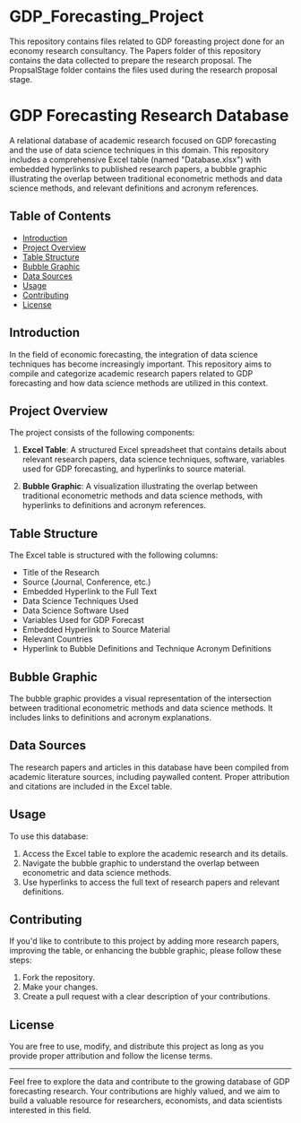 # GDP_Forecasting_Project
This repository contains files related to GDP foreasting project done for an economy research consultancy.
The Papers folder of this repository contains the data collected to prepare the research proposal.
The PropsalStage folder contains the files used during the research proposal stage.
# GDP Forecasting Research Database

A relational database of academic research focused on GDP forecasting and the use of data science techniques in this domain. This repository includes a comprehensive Excel table (named "Database.xlsx") with embedded hyperlinks to published research papers, a bubble graphic illustrating the overlap between traditional econometric methods and data science methods, and relevant definitions and acronym references.

## Table of Contents

- [Introduction](#Introduction)
- [Project Overview](#project-overview)
- [Table Structure](#table-structure)
- [Bubble Graphic](#bubble-graphic)
- [Data Sources](#data-sources)
- [Usage](#usage)
- [Contributing](#contributing)
- [License](#license)

## Introduction

In the field of economic forecasting, the integration of data science techniques has become increasingly important. This repository aims to compile and categorize academic research papers related to GDP forecasting and how data science methods are utilized in this context.

## Project Overview

The project consists of the following components:

1. **Excel Table**: A structured Excel spreadsheet that contains details about relevant research papers, data science techniques, software, variables used for GDP forecasting, and hyperlinks to source material.

2. **Bubble Graphic**: A visualization illustrating the overlap between traditional econometric methods and data science methods, with hyperlinks to definitions and acronym references.

## Table Structure

The Excel table is structured with the following columns:

- Title of the Research
- Source (Journal, Conference, etc.)
- Embedded Hyperlink to the Full Text
- Data Science Techniques Used
- Data Science Software Used
- Variables Used for GDP Forecast
- Embedded Hyperlink to Source Material
- Relevant Countries
- Hyperlink to Bubble Definitions and Technique Acronym Definitions

## Bubble Graphic

The bubble graphic provides a visual representation of the intersection between traditional econometric methods and data science methods. It includes links to definitions and acronym explanations.

## Data Sources

The research papers and articles in this database have been compiled from academic literature sources, including paywalled content. Proper attribution and citations are included in the Excel table.

## Usage

To use this database:

1. Access the Excel table to explore the academic research and its details.
2. Navigate the bubble graphic to understand the overlap between econometric and data science methods.
3. Use hyperlinks to access the full text of research papers and relevant definitions.

## Contributing

If you'd like to contribute to this project by adding more research papers, improving the table, or enhancing the bubble graphic, please follow these steps:

1. Fork the repository.
2. Make your changes.
3. Create a pull request with a clear description of your contributions.

## License

You are free to use, modify, and distribute this project as long as you provide proper attribution and follow the license terms.

---

Feel free to explore the data and contribute to the growing database of GDP forecasting research. Your contributions are highly valued, and we aim to build a valuable resource for researchers, economists, and data scientists interested in this field.
